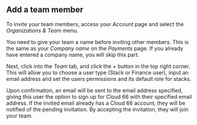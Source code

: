<!-- usedin: [ _general/Teams] - post: -->

## Add a team member

To invite your team members, access your _Account_ page and select the _Organizations & Team_ menu.

You need to give your team a name before inviting other members. This is the same as your _Company name_ on the _Payments_ page. If you already have entered a company name, you will skip this part.

Next, click into the _Team_ tab, and click the _+_ button in the top right corner. This will allow you to choose a user type (Stack or Finance user), input an email address and set the users permissions and its default role for stacks.

Upon confirmation, an email will be sent to the email address specified, giving this user the option to sign up for Cloud 66 with their specified email address. If the invited email already has a Cloud 66 account, they will be notified of the pending invitation. By accepting the invitation, they will join your team.

